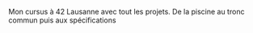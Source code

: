 Mon cursus à 42 Lausanne avec tout les projets. De la piscine au tronc commun puis aux spécifications 
